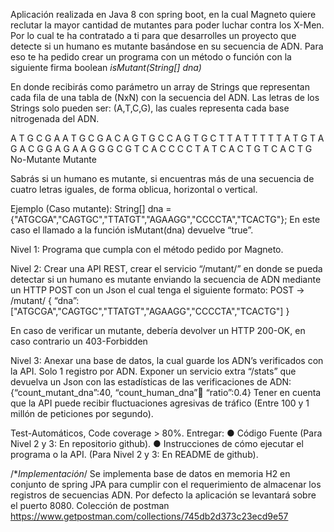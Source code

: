 Aplicación realizada en Java 8 con spring boot, en la cual Magneto quiere reclutar la mayor cantidad de mutantes para poder luchar contra los X-Men. 
Por lo cual te ha contratado a ti para que desarrolles un proyecto que detecte si un humano es mutante 
basándose en su secuencia de ADN. 
Para eso te ha pedido crear un programa con un método o función con la siguiente firma boolean *isMutant(String[] dna)*

En donde recibirás como parámetro un array de Strings que representan cada fila de una tabla 
de (NxN) con la secuencia del ADN. Las letras de los Strings solo pueden ser: (A,T,C,G), las 
cuales representa cada base nitrogenada del ADN. 

A T G C G A                 A T G C G A
C A G T G C                 C A G T G C 
T T A T T T                 T T A T G T 
A G A C G G                 A G A A G G 
G C G T C A                 C C C C T A 
T C A C T G                 T C A C T G 
No-Mutante                  Mutante


Sabrás si un humano es mutante, si encuentras más de una secuencia de cuatro letras 
iguales, de forma oblicua, horizontal o vertical. 

Ejemplo (Caso mutante):
String[] dna = {"ATGCGA","CAGTGC","TTATGT","AGAAGG","CCCCTA","TCACTG"}; 
En este caso el llamado a la función isMutant(dna) devuelve “true”. 

Nivel 1: 
Programa que cumpla con el método pedido por Magneto.

Nivel 2: 
Crear una API REST, crear el servicio “/mutant/” en donde se pueda detectar si un humano es 
mutante enviando la secuencia de ADN mediante un HTTP POST con un Json el cual tenga el 
siguiente formato: 
POST → /mutant/ 
{ 
“dna”:["ATGCGA","CAGTGC","TTATGT","AGAAGG","CCCCTA","TCACTG"] 
}

En caso de verificar un mutante, debería devolver un HTTP 200-OK, en caso contrario un 403-Forbidden 

Nivel 3:
Anexar una base de datos, la cual guarde los ADN’s verificados con la API. 
Solo 1 registro por ADN. 
Exponer un servicio extra “/stats” que devuelva un Json con las estadísticas de las 
verificaciones de ADN: {“count_mutant_dna”:40, “count_human_dna”:100: “ratio”:0.4} 
Tener en cuenta que la API puede recibir fluctuaciones agresivas de tráfico (Entre 100 y 1 millón de peticiones por segundo). 

Test-Automáticos, Code coverage > 80%. 
Entregar:
● Código Fuente (Para Nivel 2 y 3: En repositorio github). 
● Instrucciones de cómo ejecutar el programa o la API. (Para Nivel 2 y 3: En README 
de github).



/**Implementación*/
Se implementa base de datos en memoria H2 en conjunto de spring JPA para cumplir con el requerimiento de almacenar los registros de secuencias ADN.
Por defecto la aplicación se levantará sobre el puerto 8080.
Colección de postman https://www.getpostman.com/collections/745db2d373c23ecd9e57


